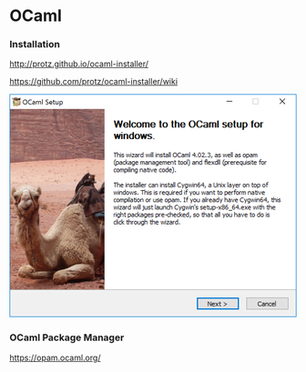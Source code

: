 # OCaml

### Installation

http://protz.github.io/ocaml-installer/

https://github.com/protz/ocaml-installer/wiki

![](_misc/OCaml%20setup.PNG)

### OCaml Package Manager

https://opam.ocaml.org/
